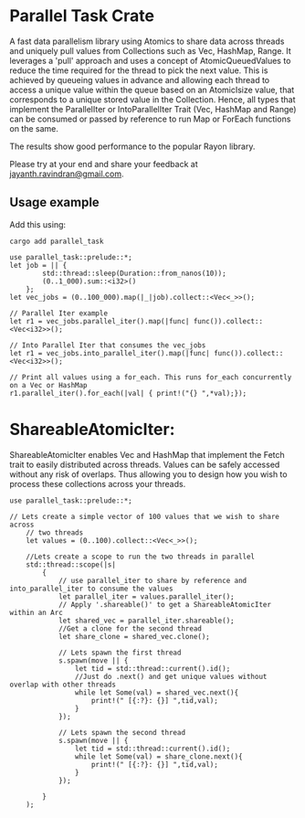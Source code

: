 # Parallel Task Crate
A fast data parallelism library using Atomics to share data across threads and uniquely pull values from Collections such as Vec, HashMap, Range. It leverages a 'pull' approach and uses a concept of AtomicQueuedValues to reduce the time required for the thread to pick the next value. 
This is achieved by queueing values in advance and allowing each thread to access a unique value within the queue based on an AtomicIsize value, that corresponds to a unique stored value in the Collection. 
Hence, all types that implement the ParallelIter or IntoParallelIter Trait (Vec, HashMap and Range) can be consumed or passed by reference to run Map or ForEach functions on the same.

The results show good performance to the popular Rayon library.

Please try at your end and share your feedback at jayanth.ravindran@gmail.com.

## Usage example

Add this using:
```
cargo add parallel_task
```

```
use parallel_task::prelude::*;
let job = || {              
        std::thread::sleep(Duration::from_nanos(10)); 
        (0..1_000).sum::<i32>()
    };
let vec_jobs = (0..100_000).map(|_|job).collect::<Vec<_>>(); 

// Parallel Iter example
let r1 = vec_jobs.parallel_iter().map(|func| func()).collect::<Vec<i32>>();

// Into Parallel Iter that consumes the vec_jobs
let r1 = vec_jobs.into_parallel_iter().map(|func| func()).collect::<Vec<i32>>();

// Print all values using a for_each. This runs for_each concurrently on a Vec or HashMap
r1.parallel_iter().for_each(|val| { print!("{} ",*val);});
```

# ShareableAtomicIter:
ShareableAtomicIter enables Vec and HashMap that implement the Fetch trait to easily distributed across threads. Values can be safely accessed without any risk of overlaps. Thus allowing you to design how you wish to process these collections across your threads.
```
use parallel_task::prelude::*;

// Lets create a simple vector of 100 values that we wish to share across 
    // two threads
    let values = (0..100).collect::<Vec<_>>();

    //Lets create a scope to run the two threads in parallel
    std::thread::scope(|s| 
        {
            // use parallel_iter to share by reference and into_parallel_iter to consume the values            
            let parallel_iter = values.parallel_iter();
            // Apply '.shareable()' to get a ShareableAtomicIter within an Arc
            let shared_vec = parallel_iter.shareable();
            //Get a clone for the second thread
            let share_clone = shared_vec.clone();
            
            // Lets spawn the first thread
            s.spawn(move || {
                let tid = std::thread::current().id();
                //Just do .next() and get unique values without overlap with other threads
                while let Some(val) = shared_vec.next(){
                    print!(" [{:?}: {}] ",tid,val);
                }
            });

            // Lets spawn the second thread
            s.spawn(move || {
                let tid = std::thread::current().id();
                while let Some(val) = share_clone.next(){
                    print!(" [{:?}: {}] ",tid,val);
                }
            });

        }
    );
```

